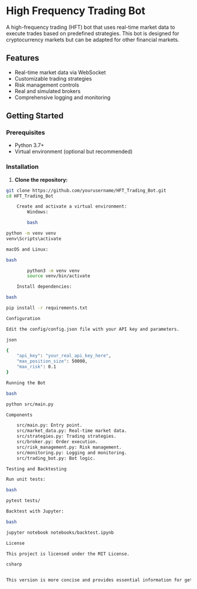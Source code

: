 # High Frequency Trading Bot

A high-frequency trading (HFT) bot that uses real-time market data to execute trades based on predefined strategies. This bot is designed for cryptocurrency markets but can be adapted for other financial markets.

## Features

- Real-time market data via WebSocket
- Customizable trading strategies
- Risk management controls
- Real and simulated brokers
- Comprehensive logging and monitoring

## Getting Started

### Prerequisites

- Python 3.7+
- Virtual environment (optional but recommended)

### Installation

1. **Clone the repository:**
```bash
git clone https://github.com/yourusername/HFT_Trading_Bot.git
cd HFT_Trading_Bot

    Create and activate a virtual environment:
        Windows:

        bash

python -m venv venv
venv\Scripts\activate

macOS and Linux:

bash

        python3 -m venv venv
        source venv/bin/activate

    Install dependencies:

bash

pip install -r requirements.txt

Configuration

Edit the config/config.json file with your API key and parameters.

json

{
    "api_key": "your_real_api_key_here",
    "max_position_size": 50000,
    "max_risk": 0.1
}

Running the Bot

bash

python src/main.py

Components

    src/main.py: Entry point.
    src/market_data.py: Real-time market data.
    src/strategies.py: Trading strategies.
    src/broker.py: Order execution.
    src/risk_management.py: Risk management.
    src/monitoring.py: Logging and monitoring.
    src/trading_bot.py: Bot logic.

Testing and Backtesting

Run unit tests:

bash

pytest tests/

Backtest with Jupyter:

bash

jupyter notebook notebooks/backtest.ipynb

License

This project is licensed under the MIT License.

csharp


This version is more concise and provides essential information for getting started with the project.
